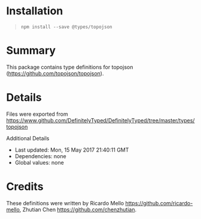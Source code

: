 # Installation
> `npm install --save @types/topojson`

# Summary
This package contains type definitions for topojson (https://github.com/topojson/topojson).

# Details
Files were exported from https://www.github.com/DefinitelyTyped/DefinitelyTyped/tree/master/types/topojson

Additional Details
 * Last updated: Mon, 15 May 2017 21:40:11 GMT
 * Dependencies: none
 * Global values: none

# Credits
These definitions were written by Ricardo Mello <https://github.com/ricardo-mello>, Zhutian Chen  <https://github.com/chenzhutian>.
